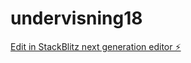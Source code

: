 # undervisning18

[Edit in StackBlitz next generation editor ⚡️](https://stackblitz.com/~/github.com/lise-charlotte/undervisning18)